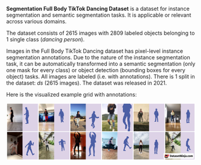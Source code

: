 **Segmentation Full Body TikTok Dancing Dataset** is a dataset for instance segmentation and semantic segmentation tasks. It is applicable or relevant across various domains.

The dataset consists of 2615 images with 2809 labeled objects belonging to 1 single class (*dancing person*).

Images in the Full Body TikTok Dancing dataset has pixel-level instance segmentation annotations. Due to the nature of the instance segmentation task, it can be automatically transformed into a semantic segmentation (only one mask for every class) or object detection (bounding boxes for every object) tasks. All images are labeled (i.e. with annotations). There is 1 split in the dataset: *ds* (2615 images). The dataset was released in 2021.

Here is the visualized example grid with annotations:

<img src="https://github.com/dataset-ninja/full-body-tiktok-dancing-dataset/raw/main/visualizations/side_annotations_grid.png">

